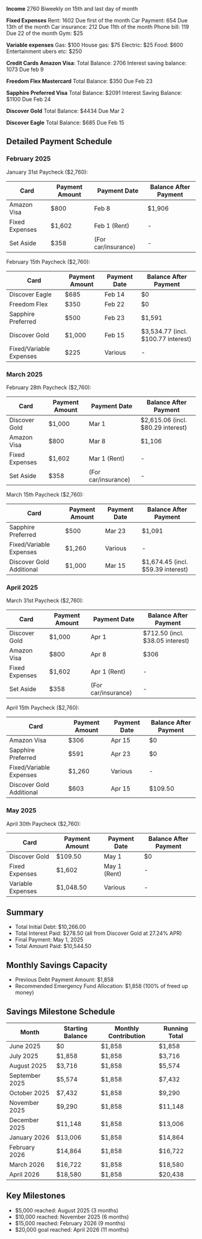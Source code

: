 **Income**
2760 Biweekly on 15th and last day of month

**Fixed Expenses**
Rent: 1602 
Due first of the month
Car Payment: 654 
Due 13th of the month
Car insurance: 212
Due 11th of the month
Phone bill: 119 
Due 22 of the month
Gym: $25

**Variable expenses**
Gas: $100
House gas: $75
Electric: $25
Food: $600
Entertainment ubers etc: $250

**Credit Cards**
**Amazon Visa**: 
Total Balance: 2706
Interest saving balance: 1073
Due feb 9

**Freedom Flex Mastercard**
Total Balance: $350
Due Feb 23

**Sapphire Preferred Visa**
Total Balance: $2091
Interest Saving Balance: $1100
Due Feb 24

**Discover Gold**
Total Balance: $4434
Due Mar 2 

**Discover Eagle**
Total Balance: $685
Due Feb 15

## Detailed Payment Schedule

### February 2025

January 31st Paycheck ($2,760):

|Card|Payment Amount|Payment Date|Balance After Payment|
|---|---|---|---|
|Amazon Visa|$800|Feb 8|$1,906|
|Fixed Expenses|$1,602|Feb 1 (Rent)|-|
|Set Aside|$358|(For car/insurance)|-|

February 15th Paycheck ($2,760):

|Card|Payment Amount|Payment Date|Balance After Payment|
|---|---|---|---|
|Discover Eagle|$685|Feb 14|$0|
|Freedom Flex|$350|Feb 22|$0|
|Sapphire Preferred|$500|Feb 23|$1,591|
|Discover Gold|$1,000|Feb 15|$3,534.77 (incl. $100.77 interest)|
|Fixed/Variable Expenses|$225|Various|-|

### March 2025

February 28th Paycheck ($2,760):

|Card|Payment Amount|Payment Date|Balance After Payment|
|---|---|---|---|
|Discover Gold|$1,000|Mar 1|$2,615.06 (incl. $80.29 interest)|
|Amazon Visa|$800|Mar 8|$1,106|
|Fixed Expenses|$1,602|Mar 1 (Rent)|-|
|Set Aside|$358|(For car/insurance)|-|

March 15th Paycheck ($2,760):

|Card|Payment Amount|Payment Date|Balance After Payment|
|---|---|---|---|
|Sapphire Preferred|$500|Mar 23|$1,091|
|Fixed/Variable Expenses|$1,260|Various|-|
|Discover Gold Additional|$1,000|Mar 15|$1,674.45 (incl. $59.39 interest)|

### April 2025

March 31st Paycheck ($2,760):

|Card|Payment Amount|Payment Date|Balance After Payment|
|---|---|---|---|
|Discover Gold|$1,000|Apr 1|$712.50 (incl. $38.05 interest)|
|Amazon Visa|$800|Apr 8|$306|
|Fixed Expenses|$1,602|Apr 1 (Rent)|-|
|Set Aside|$358|(For car/insurance)|-|

April 15th Paycheck ($2,760):

|Card|Payment Amount|Payment Date|Balance After Payment|
|---|---|---|---|
|Amazon Visa|$306|Apr 15|$0|
|Sapphire Preferred|$591|Apr 23|$0|
|Fixed/Variable Expenses|$1,260|Various|-|
|Discover Gold Additional|$603|Apr 15|$109.50|

### May 2025

April 30th Paycheck ($2,760):

|Card|Payment Amount|Payment Date|Balance After Payment|
|---|---|---|---|
|Discover Gold|$109.50|May 1|$0|
|Fixed Expenses|$1,602|May 1 (Rent)|-|
|Variable Expenses|$1,048.50|Various|-|

## Summary

- Total Initial Debt: $10,266.00
- Total Interest Paid: $278.50 (all from Discover Gold at 27.24% APR)
- Final Payment: May 1, 2025
- Total Amount Paid: $10,544.50
## Monthly Savings Capacity

- Previous Debt Payment Amount: $1,858
- Recommended Emergency Fund Allocation: $1,858 (100% of freed up money)

## Savings Milestone Schedule

|Month|Starting Balance|Monthly Contribution|Running Total|
|---|---|---|---|
|June 2025|$0|$1,858|$1,858|
|July 2025|$1,858|$1,858|$3,716|
|August 2025|$3,716|$1,858|$5,574|
|September 2025|$5,574|$1,858|$7,432|
|October 2025|$7,432|$1,858|$9,290|
|November 2025|$9,290|$1,858|$11,148|
|December 2025|$11,148|$1,858|$13,006|
|January 2026|$13,006|$1,858|$14,864|
|February 2026|$14,864|$1,858|$16,722|
|March 2026|$16,722|$1,858|$18,580|
|April 2026|$18,580|$1,858|$20,438|

## Key Milestones

- $5,000 reached: August 2025 (3 months)
- $10,000 reached: November 2025 (6 months)
- $15,000 reached: February 2026 (9 months)
- $20,000 goal reached: April 2026 (11 months)